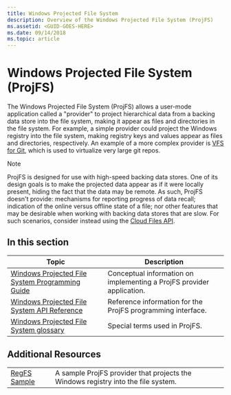 ```yaml
---
title: Windows Projected File System
description: Overview of the Windows Projected File System (ProjFS)
ms.assetid: <GUID-GOES-HERE>
ms.date: 09/14/2018
ms.topic: article
---
```


# Windows Projected File System (ProjFS)

The Windows Projected File System (ProjFS) allows a user-mode application called a "provider" to project hierarchical data from a backing data store into the file system, making it appear as files and directories in the file system. For example, a simple provider could project the Windows registry into the file system, making registry keys and values appear as files and directories, respectively. An example of a more complex provider is [VFS for Git](https://github.com/Microsoft/VFSForGit), which is used to virtualize very large git repos.

> [!NOTE]
> ProjFS is designed for use with high-speed backing data stores. One of its design goals is to make the projected data appear as if it were locally present, hiding the fact that the data may be remote. As such, ProjFS doesn't provide: mechanisms for reporting progress of data recall; indication of the online versus offline state of a file; nor other features that may be desirable when working with backing data stores that are slow. For such scenarios, consider instead using the [Cloud Files API](/windows/win32/cfapi/cloud-files-api-portal).

## In this section

| Topic                                                                                                       | Description |
|-------------------------------------------------------------------------------------------------------------|-------------|
| [Windows Projected File System Programming Guide](projfs-programming-guide.md)                              | Conceptual information on implementing a ProjFS provider application.
| [Windows Projected File System API Reference](projfs-reference.md)                                          | Reference information for the ProjFS programming interface.
| [Windows Projected File System glossary](projfs-glossary.md)                                                | Special terms used in ProjFS.

## Additional Resources

|                                                                                                              |                                                                                   |
|--------------------------------------------------------------------------------------------------------------|-----------------------------------------------------------------------------------|
| [RegFS Sample](https://github.com/Microsoft/Windows-classic-samples/tree/master/Samples/ProjectedFileSystem) | A sample ProjFS provider that projects the Windows registry into the file system. |
<!--
| [ProjFS.Managed API](https://github.com/Microsoft/URL_TBD)                                                   | A .NET wrapper for the ProjFS API.                                                |
-->
